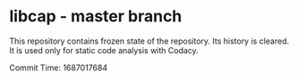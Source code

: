 # libcap - master branch

This repository contains frozen state of the repository.
Its history is cleared. It is used only for static code
analysis with Codacy.

Commit Time: 1687017684